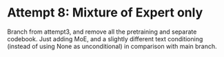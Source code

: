 
# Attempt 8: Mixture of Expert only
Branch from attempt3, and remove all the pretraining and separate codebook. Just adding MoE, and
a slightly different text conditioning (instead of using None as unconditional) in comparison with 
main branch.